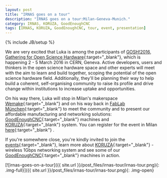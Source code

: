 ```yaml
---
layout: post
title: "IRNAS goes on a tour"
description: "IRNAS goes on a tour:Milan-Geneva-Munich."
category: IRNAS, KORUZA, GoodEnoughCNC
tags: [IRNAS, KORUZA, GoodEnoughCNC, tour, event, presentation]
---
```

{% include JB/setup %}


We are very excited that Luka is among the participants of [GOSH!2016, Gathering for Open Science Hardware](http://openplant.org/oshwforscience/){:target="_blank"}, which is happening 2 - 5 March 2016 in CERN, Geneva. Active developers, users and thinkers in the open science hardware space and other experts will meet with the aim to learn and build together, scoping the potential of the open science hardware field. Additionally, they'll be planning their way to help build a coherent, self-organising community to raise its profile and drive change within institutions to increase uptake and opportunities.

On his way there, Luka will stop in Milan's makerspace [Wemake](http://wemake.cc/){:target="_blank"} and on his way back in [FabLab München](http://www.fablab-muenchen.de/){:target="_blank"} to meet the community and to present our affordable manufacturing and networking solutions: [GoodEnoughCNC](http://goodenoughcnc.eu/){:target="_blank"} machines and [KORUZA](http://koruza.net/){:target="_blank"} system. You can register for the event in Milan [here](https://www.eventbrite.it/e/biglietti-open-hardware-dalla-slovenia-con-koruza-e-goodenoughcnc-1-marzo-2016-22068205597){:target="_blank"} .

If you're somewhere close, you're kindly invited to join the [events](http://koruza.net/events/){:target="_blank"}, learn more about [KORUZA](http://koruza.net/){:target="_blank"} - wireless 1Gbps networking system and see some of our [GoodEnoughCNC](http://goodenoughcnc.eu/){:target="_blank"}  machines in action.

[![irnas-goes-on-a-tour]({{ site.url }}/post_files/irnas-tour/irnas-tour.png){: .img-full}]({{ site.url }}/post_files/irnas-tour/irnas-tour.png){: .img-open}


